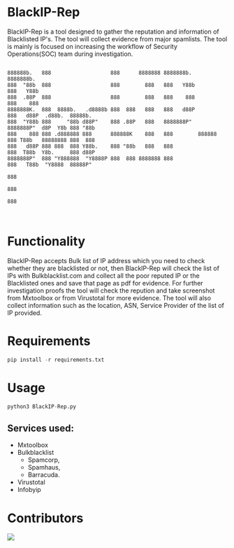 # BlackIP-Rep
BlackIP-Rep is a tool designed to gather the reputation and information of Blacklisted IP's. The tool will collect evidence from major spamlists. The tool is mainly is focused on increasing the workflow of Security Operations(SOC) team during investigation. 


```

888888b.   888                   888      8888888 8888888b.         8888888b.                    
888  "88b  888                   888        888   888   Y88b        888   Y88b                   
888  .88P  888                   888        888   888    888        888    888                   
8888888K.  888  8888b.   .d8888b 888  888   888   888   d88P        888   d88P  .d88b.  88888b.  
888  "Y88b 888     "88b d88P"    888 .88P   888   8888888P"         8888888P"  d8P  Y8b 888 "88b 
888    888 888 .d888888 888      888888K    888   888        888888 888 T88b   88888888 888  888 
888   d88P 888 888  888 Y88b.    888 "88b   888   888               888  T88b  Y8b.     888 d88P 
8888888P"  888 "Y888888  "Y8888P 888  888 8888888 888               888   T88b  "Y8888  88888P"  
                                                                                        888      
                                                                                        888      
                                                                                        888      
                                                                                        
                                                                                        
  ```                                                                                      
                                                                                        
# Functionality
BlackIP-Rep accepts Bulk list of IP address which you need to check whether they are blacklisted or not, then BlackIP-Rep will check the list of IPs with Bulkblacklist.com and collect all the poor reputed IP or the Blacklisted ones and save that page as pdf for evidence. For further investigation proofs the tool will check the repution and take screenshot from Mxtoolbox or from Virustotal  for more evidence. The tool will also collect information such as the location, ASN, Service Provider of the list of IP provided.



# Requirements
```python
pip install -r requirements.txt
```

# Usage
```python
python3 BlackIP-Rep.py
```


## Services used:
* Mxtoolbox
* Bulkblacklist
  * Spamcorp,
  * Spamhaus,
  * Barracuda.
* Virustotal
* Infobyip




# Contributors
<a href="https://github.com/sachinoliver/BlackIP-Rep/graphs/contributors">
  <img src="https://contrib.rocks/image?repo=sachinoliver/BlackIP-Rep" />
</a>

